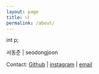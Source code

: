 ```yaml
---
layout: page
title: 나
permalink: /about/
---
```


int p;

서동준 \| seodongjoon

Contact: [Github][github] \| [instagram][instagram] \| [email][email]

[github]: https://github.com/seoo2001
[instagram]:   https://www.instagram.com/dongjoonn_/
[email]: seoo20001@gmail.com
